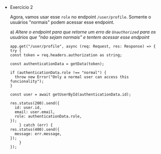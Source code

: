 - Exercício 2
    
    Agora, vamos usar esse `role` no endpoint `/user/profile`. Somente o usuários "normais" podem acessar esse endpoint. 
    
    a) *Altere o endpoint para que retorne um erro de `Unauthorized` para os usuários que "não sejam normais" e tentem acessar esse endpoint*

    ```tsx
    app.get("/user/profile", async (req: Request, res: Response) => {
    try {
    const token = req.headers.authorization as string;

    const authenticationData = getData(token);

    if (authenticationData.role !== "normal") {
      throw new Error("Only a normal user can access this funcionality");
    }

    const user = await getUserById(authenticationData.id);

    res.status(200).send({
      id: user.id,
      email: user.email,
      role: authenticationData.role,
    });
        } catch (err) {
    res.status(400).send({
      message: err.message,
    });
        }
    });
    ```